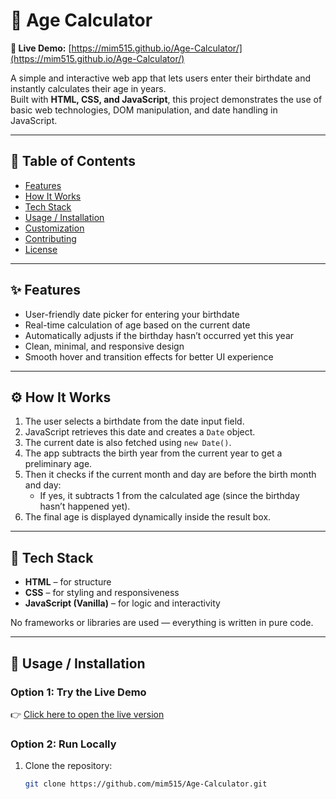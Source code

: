# 🧮 Age Calculator

**🔗 Live Demo:** [https://mim515.github.io/Age-Calculator/](https://mim515.github.io/Age-Calculator/)

A simple and interactive web app that lets users enter their birthdate and instantly calculates their age in years.  
Built with **HTML, CSS, and JavaScript**, this project demonstrates the use of basic web technologies, DOM manipulation, and date handling in JavaScript.

---

## 📑 Table of Contents

- [Features](#features)  
- [How It Works](#how-it-works)  
- [Tech Stack](#tech-stack)  
- [Usage / Installation](#usage--installation)  
- [Customization](#customization)  
- [Contributing](#contributing)  
- [License](#license)

---

## ✨ Features

- User-friendly date picker for entering your birthdate  
- Real-time calculation of age based on the current date  
- Automatically adjusts if the birthday hasn’t occurred yet this year  
- Clean, minimal, and responsive design  
- Smooth hover and transition effects for better UI experience  

---

## ⚙️ How It Works

1. The user selects a birthdate from the date input field.  
2. JavaScript retrieves this date and creates a `Date` object.  
3. The current date is also fetched using `new Date()`.  
4. The app subtracts the birth year from the current year to get a preliminary age.  
5. Then it checks if the current month and day are before the birth month and day:  
   - If yes, it subtracts 1 from the calculated age (since the birthday hasn’t happened yet).  
6. The final age is displayed dynamically inside the result box.

---

## 🧠 Tech Stack

- **HTML** – for structure  
- **CSS** – for styling and responsiveness  
- **JavaScript (Vanilla)** – for logic and interactivity  

No frameworks or libraries are used — everything is written in pure code.

---

## 🚀 Usage / Installation

### Option 1: Try the Live Demo
👉 [Click here to open the live version](https://mim515.github.io/Age-Calculator/)

### Option 2: Run Locally
1. Clone the repository:
   ```bash
   git clone https://github.com/mim515/Age-Calculator.git
